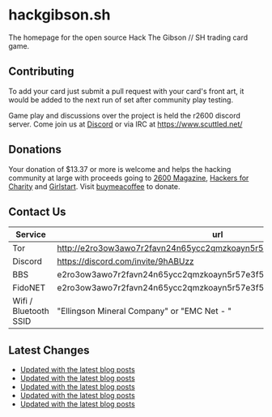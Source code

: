 # hackgibson.sh
The homepage for the open source Hack The Gibson // SH trading card game.


## Contributing

To add your card just submit a pull request with your card's front art, it would be added to the next run of set after community play testing.

Game play and discussions over the project is held the r2600 discord server. Come join us at [Discord](https://discord.com/invite/9hABUzz) or via IRC at https://www.scuttled.net/


## Donations

Your donation of $13.37 or more is welcome and helps the hacking community at large with proceeds going to [2600 Magazine](https://2600.com/), [Hackers for Charity](https://hackersforcharity.org) and [Girlstart](https://girlstart.org).  Visit [buymeacoffee](https://www.buymeacoffee.com/hackgibson.sh) to donate.


## Contact Us

Service | url
-|-
Tor | http://e2ro3ow3awo7r2favn24n65ycc2qmzkoayn5r57e3f56nvjwdcgg32ad.onion
Discord | https://discord.com/invite/9hABUzz
BBS | e2ro3ow3awo7r2favn24n65ycc2qmzkoayn5r57e3f56nvjwdcgg32ad.onion:23
FidoNET | e2ro3ow3awo7r2favn24n65ycc2qmzkoayn5r57e3f56nvjwdcgg32ad.onion:24554
Wifi / Bluetooth SSID | "Ellingson Mineral Company" or "EMC Net - <fidonet address>"

## Latest Changes
<!-- BLOG-POST-LIST:START -->
- [Updated with the latest blog posts](https://github.com/DFW2600/hackgibson.sh/commit/f3932c722cca87f841c47e8c201e4a73cf85075b)
- [Updated with the latest blog posts](https://github.com/DFW2600/hackgibson.sh/commit/b4164913d99ef948f5f2d2e5bd32af0f3ce55d42)
- [Updated with the latest blog posts](https://github.com/DFW2600/hackgibson.sh/commit/fcf0d44ad67eed08fdbd990991ac78e2a431a48e)
- [Updated with the latest blog posts](https://github.com/DFW2600/hackgibson.sh/commit/a6ae032decca1b46a509b5b6ee020301d4b6c6f0)
- [Updated with the latest blog posts](https://github.com/DFW2600/hackgibson.sh/commit/a62a778c49c8e8784cf037d3c1ada04c93a25559)
<!-- BLOG-POST-LIST:END -->
